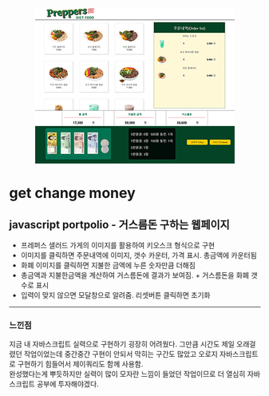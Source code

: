 <div align="center"><img src="/img/img.jpg"></center></div>

# get change money
## javascript portpolio - 거스름돈 구하는 웹페이지
* 프레퍼스 샐러드 가게의 이미지를 활용하여 키오스크 형식으로 구현
* 이미지를 클릭하면 주문내역에 이미지, 갯수 카운터, 가격 표시. 총금액에 카운터됨
* 화폐 이미지를 클릭하면 지불한 금액에 누른 숫자만큼 더해짐
* 총금액과 지불한금액을 계산하여 거스름돈에 결과가 보여짐. + 거스름돈을 화폐 갯수로 표시
* 입력이 맞지 않으면 모달창으로 알려줌. 리셋버튼 클릭하면 초기화
***
### 느낀점
지금 내 자바스크립트 실력으로 구현하기 굉장히 어려웠다. 그만큼 시간도 제일 오래걸렸던 작업이었는데 
중간중간 구현이 안되서 막히는 구간도 많았고 오로지 자바스크립트로 구현하기 힘들어서 제이쿼리도 함께 사용함.<br/>
완성했다는게 뿌듯하지만 실력이 많이 모자란 느낌이 들었던 작업이므로 더 열심히 자바스크립트 공부에 투자해야겠다.
